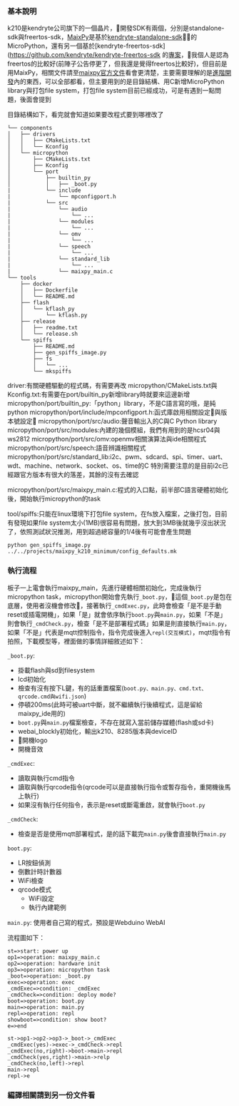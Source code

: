 ### 基本說明
k210是kendryte公司旗下的一個晶片，開發SDK有兩個，分別是standalone-sdk與freertos-sdk，[MaixPy](https://github.com/sipeed/MaixPy)是基於[kendryte-standalone-sdk](https://github.com/kendryte/kendryte-standalone-sdk)的MicroPython，還有另一個基於[kendryte-freertos-sdk](https://github.com/kendryte/kendryte-freertos-sdk
的[專案](https://github.com/loboris/MicroPython_K210_LoBo)，我個人是認為freertos的比較好(前陣子公告停更了，但我還是覺得freertos比較好)，但目前是用MaixPy，相關文件請至[maixpy官方文件](https://maixpy.sipeed.com/zh/)看會更清楚，主要需要理解的是[進階開發](https://maixpy.sipeed.com/zh/course/advance/project_framework.html)內的東西，可以全部都看，但主要用到的是目錄結構、用C新增MicroPython library與打包file system，打包file system目前已經成功，可是有遇到一點問題，後面會提到

目錄結構如下，看完就會知道如果要改程式要到哪裡改了
```
└── components
│   ├── drivers
│   │   ├── CMakeLists.txt
│   │   └── Kconfig
│   └── micropython
│       ├── CMakeLists.txt
│       ├── Kconfig
│       └── port
│           ├── builtin_py
│           │   ├── _boot.py
|           └── include
|               └── mpconfigport.h
|           └── src
|               └── audio
|                   └── ...
|               └── modules
|                   └── ...
|               └── omv
|                   └── ...
|               └── speech
|                   └── ...
|               └── standard_lib
|                   └── ...
|               └── maixpy_main.c
└── tools
    ├── docker
    │   ├── Dockerfile
    │   └── README.md
    ├── flash
    │   └── kflash_py
    │       └── kflash.py
    ├── release
    │   ├── readme.txt
    │   └── release.sh
    └── spiffs
        ├── README.md
        ├── gen_spiffs_image.py
        ├── fs
        │   └── ...
        └── mkspiffs
```

driver:有關硬體驅動的程式碼，有需要再改
micropython/CMakeLists.txt與Kconfig.txt:有需要在port/builtin_py新增library時就要來這邊新增
micropython/port/builtin_py:「python」library，不是C語言寫的哦，是純python
micropython/port/include/mpconfigport.h:函式庫啟用相關設定與版本號設定
micropython/port/src/audio:聲音輸出入的C與C Python library
micropython/port/src/modules:內建的幾個模組，我們有用到的是hcsr04與ws2812
micropython/port/src/omv:openmv相關演算法與ide相關程式
micropython/port/src/speech:語音辨識相關程式
micropython/port/src/standard_lib:i2c、pwm、sdcard、spi、timer、uart、wdt、machine、network、socket、os、time的C
特別需要注意的是目前i2c已經跟官方版本有很大的落差，其餘的沒有去確認

micropython/port/src/maixpy_main.c:程式的入口點，前半部C語言硬體初始化後，開始執行micropython的task

tool/spiffs:只能在linux環境下打包file system，在fs放入檔案，之後打包，目前有發現如果file system太小(1MB)很容易有問題，放大到3MB後就幾乎沒出狀況了，依照測試狀況推測，用到超過總容量的1/4後有可能會產生問題
```
python gen_spiffs_image.py ../../projects/maixpy_k210_minimum/config_defaults.mk
```
### 執行流程
板子一上電會執行maixpy_main，先進行硬體相關初始化，完成後執行micropython task，micropython開始會先執行`_boot.py`，這個`_boot.py`是包在底層，使用者沒機會修改，接著執行`_cmdExec.py`，此時會檢查「是不是手動reset或插電開機」，如果「是」就會依序執行`boot.py`與`main.py`，如果「不是」則會執行`_cmdCheck.py`，檢查「是不是部署程式碼」如果是則直接執行`main.py`，如果「不是」代表是mqtt控制指令，指令完成後進入`repl(交互模式)`，mqtt指令有拍照，下載模型等，裡面做的事情詳細敘述如下：

`_boot.py`:
- 掛載flash與sd到filesystem
- lcd初始化
- 檢查有沒有按下L鍵，有的話重置檔案(```boot.py、main.py、cmd.txt、qrcode.cmd與wifi.json```)
- 停頓200ms(此時可被uart中斷，就不繼續執行後續程式，這是留給maixpy_ide用的)
- `boot.py`與`main.py`檔案檢查，不存在就寫入當前儲存媒體(flash或sd卡)
- webai_blockly初始化，輸出k210、8285版本與deviceID
- 開機logo
- 開機音效

`_cmdExec`:
- 讀取與執行cmd指令
- 讀取與執行qrcode指令(qrcode可以是直接執行指令或暫存指令，重開機後馬上執行)
- 如果沒有執行任何指令，表示是reset或斷電重啟，就會執行`boot.py`

`_cmdCheck`:
- 檢查是否是使用mqtt部署程式，是的話下載完`main.py`後會直接執行`main.py`

`boot.py`:
- LR按鈕偵測
- 倒數計時計數器
- WiFi檢查
- qrcode模式
    - WiFi設定
    - 執行內建範例

`main.py`:
使用者自己寫的程式，預設是Webduino WebAI

流程圖如下：
```flow
st=>start: power up
op1=>operation: maixpy_main.c
op2=>operation: hardware init
op3=>operation: micropython task
_boot=>operation: _boot.py
exec=>operation: exec
_cmdExec=>condition: _cmdExec
_cmdCheck=>condition: deploy mode?
boot=>operation: boot.py
main=>operation: main.py
repl=>operation: repl
showboot=>condition: show boot?
e=>end

st->op1->op2->op3->_boot->_cmdExec
_cmdExec(yes)->exec->_cmdCheck->repl
_cmdExec(no,right)->boot->main->repl
_cmdCheck(yes,right)->main->relp
_cmdCheck(no,left)->repl
main->repl
repl->e
```

### 編譯相關請到另一份文件看